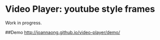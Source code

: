 # Video Player: youtube style frames

Work in progress.

##Demo
http://joannaong.github.io/video-player/demo/